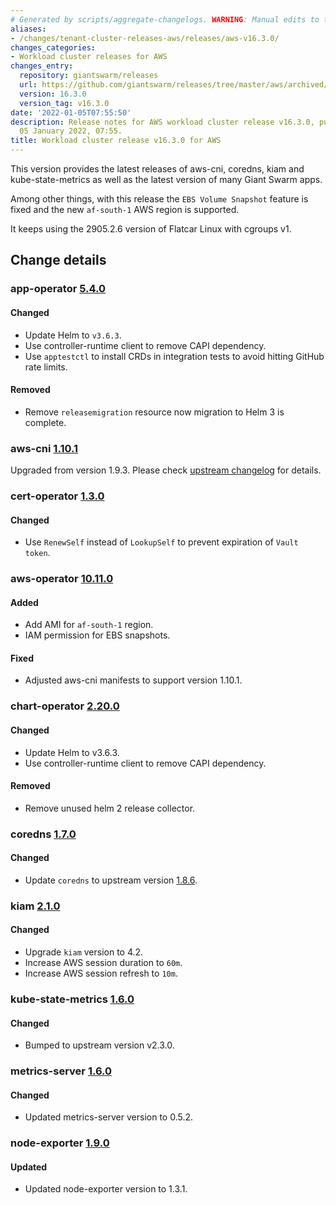 ```yaml
---
# Generated by scripts/aggregate-changelogs. WARNING: Manual edits to this files will be overwritten.
aliases:
- /changes/tenant-cluster-releases-aws/releases/aws-v16.3.0/
changes_categories:
- Workload cluster releases for AWS
changes_entry:
  repository: giantswarm/releases
  url: https://github.com/giantswarm/releases/tree/master/aws/archived/v16.3.0
  version: 16.3.0
  version_tag: v16.3.0
date: '2022-01-05T07:55:50'
description: Release notes for AWS workload cluster release v16.3.0, published on
  05 January 2022, 07:55.
title: Workload cluster release v16.3.0 for AWS
---
```


This version provides the latest releases of aws-cni, coredns, kiam and kube-state-metrics as well as the latest version
of many Giant Swarm apps.

Among other things, with this release the `EBS Volume Snapshot` feature is fixed and the new `af-south-1` AWS region is supported.

It keeps using the 2905.2.6 version of Flatcar Linux with cgroups v1. 

## Change details


### app-operator [5.4.0](https://github.com/giantswarm/app-operator/releases/tag/v5.4.0)

#### Changed
- Update Helm to `v3.6.3`.
- Use controller-runtime client to remove CAPI dependency.
- Use `apptestctl` to install CRDs in integration tests to avoid hitting GitHub rate limits.
#### Removed
- Remove `releasemigration` resource now migration to Helm 3 is complete.



### aws-cni [1.10.1](https://github.com/aws/amazon-vpc-cni-k8s/releases/tag/v1.10.1)

Upgraded from version 1.9.3. Please check [upstream changelog](https://github.com/aws/amazon-vpc-cni-k8s/releases) for details.


### cert-operator [1.3.0](https://github.com/giantswarm/cert-operator/releases/tag/v1.3.0)

#### Changed
- Use `RenewSelf` instead of `LookupSelf` to prevent expiration of `Vault token`.



### aws-operator [10.11.0](https://github.com/giantswarm/aws-operator/releases/tag/v10.11.0)

#### Added
- Add AMI for `af-south-1` region.
- IAM permission for EBS snapshots.
#### Fixed
- Adjusted aws-cni manifests to support version 1.10.1.



### chart-operator [2.20.0](https://github.com/giantswarm/chart-operator/releases/tag/v2.20.0)

#### Changed
- Update Helm to v3.6.3.
- Use controller-runtime client to remove CAPI dependency.
#### Removed
- Remove unused helm 2 release collector.



### coredns [1.7.0](https://github.com/giantswarm/coredns-app/releases/tag/v1.7.0)

#### Changed
- Update `coredns` to upstream version [1.8.6](https://coredns.io/2021/10/07/coredns-1.8.6-release/).



### kiam [2.1.0](https://github.com/giantswarm/kiam-app/releases/tag/v2.1.0)

#### Changed
- Upgrade `kiam` version to 4.2.
- Increase AWS session duration to `60m`.
- Increase AWS session refresh to `10m`.



### kube-state-metrics [1.6.0](https://github.com/giantswarm/kube-state-metrics-app/releases/tag/v1.6.0)

#### Changed
- Bumped to upstream version v2.3.0.



### metrics-server [1.6.0](https://github.com/giantswarm/metrics-server-app/releases/tag/v1.6.0)

#### Changed
- Updated metrics-server version to 0.5.2.



### node-exporter [1.9.0](https://github.com/giantswarm/node-exporter-app/releases/tag/v1.9.0)

#### Updated
- Updated node-exporter version to 1.3.1.
